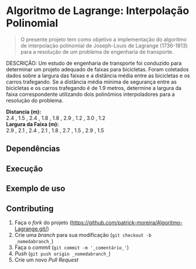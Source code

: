 # Algoritmo de Lagrange: Interpolação Polinomial 
> O presente projeto tem como objetivo a implementação do algoritmo de interpolação polinomial de Joseph-Louis de Lagrange (1736-1813) para a resolução de um problema de engenharia de transporte. 

<p>
 DESCRIÇÃO:
Um estudo de engenharia de transporte foi conduzido para determinar um projeto adequado de faixas para bicicletas. Foram coletados dados sobre a largura das faixas e a distância média entre as bicicletas e os carros trafegando. Se a distância média mínima de segurança entre as bicicletas e os carros trafegando é de 1.9 metros, determine a largura da faixa correspondente utilizando dois polinômios interpoladores para a resolução do problema. 
 
</p> 

<strong> Distancia (m):</strong> <br />
2.4 , 1.5 , 2.4 , 1.8 , 1.8 , 2.9 , 1.2 , 3.0 , 1.2 <br />
<strong> Largura da Faixa (m):</strong> <br />
2.9 , 2.1 , 2.4 , 2.1 , 1.8 , 2.7 , 1.5 , 2.9 , 1.5 <br />
   

## Dependências


## Execução


## Exemplo de uso


## Contributing

1. Faça o _fork_ do projeto (<https://github.com/patrick-moreira/Algoritmo-Lagrange.git/>)
2. Crie uma _branch_ para sua modificação (`git checkout -b _nomedabranch_`)
3. Faça o _commit_ (`git commit -m '_comentário_'`)
4. _Push_ (`git push origin _nomedabranch_`)
5. Crie um novo _Pull Request_

